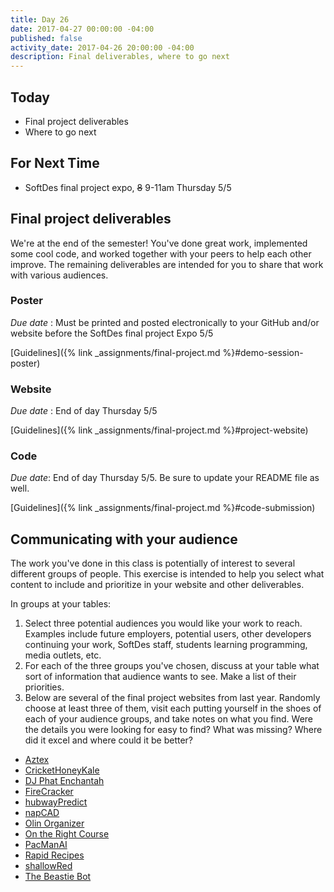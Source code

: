 ```yaml
---
title: Day 26
date: 2017-04-27 00:00:00 -04:00
published: false
activity_date: 2017-04-26 20:00:00 -04:00
description: Final deliverables, where to go next
---
```


## Today

* Final project deliverables
* Where to go next

## For Next Time

* SoftDes final project expo, ~~8~~ 9-11am Thursday 5/5

## Final project deliverables

We're at the end of the semester! You've done great work, implemented some
cool code, and worked together with your peers to help each other improve. The
remaining deliverables are intended for you to share that work with various
audiences.

### Poster

_Due date_ : Must be printed and posted electronically to your GitHub and/or
website before the SoftDes final project Expo 5/5

[Guidelines]({% link _assignments/final-project.md %}#demo-session-poster)

### Website

_Due date_ : End of day Thursday 5/5

[Guidelines]({% link _assignments/final-project.md %}#project-website)

### Code

_Due date_: End of day Thursday 5/5. Be sure to update your README file as
well.

[Guidelines]({% link _assignments/final-project.md %}#code-submission)


## Communicating with your audience

The work you've done in this class is potentially of interest to several
different groups of people. This exercise is intended to help you select what
content to include and prioritize in your website and other deliverables.


In groups at your tables:

1. Select three potential audiences you would like your work to reach. Examples include future employers, potential users, other developers continuing your work, SoftDes staff, students learning programming, media outlets, etc.
2. For each of the three groups you've chosen, discuss at your table what sort of information that audience wants to see. Make a list of their priorities.
3. Below are several of the final project websites from last year. Randomly choose at least three of them, visit each putting yourself in the shoes of each of your audience groups, and take notes on what you find. Were the details you were looking for easy to find? What was missing? Where did it excel and where could it be better?

* [Aztex](https://sites.google.com/site/aztexeditor/)
* [CricketHoneyKale](https://sites.google.com/site/crickethoneykale/)
* [DJ Phat Enchantah](https://sites.google.com/site/phatenchantah/)
* [FireCracker](http://joeylmaalouf.github.io/firecracker/)
* [hubwayPredict](https://hubwaypredict.wordpress.com/)
* [napCAD](http://celineta.com/napCAD/)
* [Olin Organizer](https://sites.google.com/site/softdeso2/home)
* [On the Right Course](http://aditisjoshi.github.io/On-The-Right-Course/)
* [PacManAI](http://pdemetci.github.io/PacManAI/)
* [Rapid Recipes](http://aconsilvio.github.io/recipe_program/)
* [shallowRed](http://rdiverdi.github.io/shallowRed/)
* [The Beastie Bot](https://sites.google.com/site/projectbeastiebot/)

